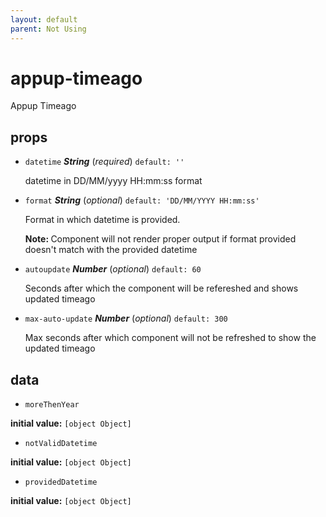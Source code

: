 ```yaml
---
layout: default
parent: Not Using
---
```

# appup-timeago 

Appup Timeago 

## props 

- `datetime` ***String*** (*required*) `default: ''` 

  datetime in DD/MM/yyyy HH:mm:ss format 

- `format` ***String*** (*optional*) `default: 'DD/MM/YYYY HH:mm:ss'` 

  Format in which datetime is provided.
  
  <b>Note: </b> Component will not render proper output if format provided doesn't match with the provided datetime 

- `autoupdate` ***Number*** (*optional*) `default: 60` 

  Seconds after which the component will be refereshed and shows updated timeago 

- `max-auto-update` ***Number*** (*optional*) `default: 300` 

  Max seconds after which component will not be refreshed to show the updated timeago 

## data 

- `moreThenYear` 

**initial value:** `[object Object]` 

- `notValidDatetime` 

**initial value:** `[object Object]` 

- `providedDatetime` 

**initial value:** `[object Object]` 

